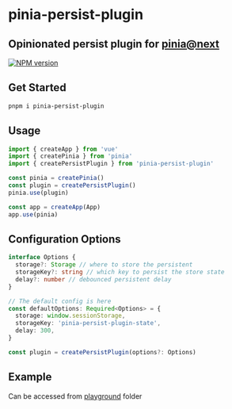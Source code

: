 # pinia-persist-plugin

## Opinionated persist plugin for [pinia@next](https://pinia.esm.dev/)

[![NPM version](https://img.shields.io/npm/v/pinia-persist-plugin?color=a1b858&label=)](https://www.npmjs.com/package/pinia-persist-plugin)

## Get Started

```bash
pnpm i pinia-persist-plugin
```

## Usage

```typescript
import { createApp } from 'vue'
import { createPinia } from 'pinia'
import { createPersistPlugin } from 'pinia-persist-plugin'

const pinia = createPinia()
const plugin = createPersistPlugin()
pinia.use(plugin)

const app = createApp(App)
app.use(pinia)
```

## Configuration Options

```typescript
interface Options {
  storage?: Storage // where to store the persistent
  storageKey?: string // which key to persist the store state
  delay?: number // debounced persistent delay
}

// The default config is here
const defaultOptions: Required<Options> = {
  storage: window.sessionStorage,
  storageKey: 'pinia-persist-plugin-state',
  delay: 300,
}

const plugin = createPersistPlugin(options?: Options)
```

## Example

Can be accessed from [playground](https://github.com/guygubaby/pinia-persist-plugin/tree/main/playground) folder
